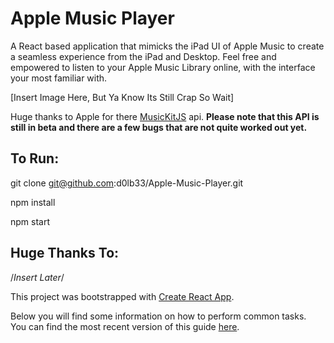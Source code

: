 # **Apple Music Player**
A React based application that mimicks the iPad UI of Apple Music to create a seamless experience from the iPad and Desktop. Feel free and empowered to listen to your Apple Music Library online, with the interface your most familiar with.

[Insert Image Here, But Ya Know Its Still Crap So Wait]

Huge thanks to Apple for there [MusicKitJS](https://developer.apple.com/documentation/musickitjs "MusicKitJS") api.
**Please note that this API is still in beta and there are a few bugs that are not quite worked out yet.**

## To Run:
git clone git@github.com:d0lb33/Apple-Music-Player.git

npm install

npm start

## Huge Thanks To:
/*Insert Later*/

This project was bootstrapped with [Create React App](https://github.com/facebook/create-react-app).

Below you will find some information on how to perform common tasks.<br>
You can find the most recent version of this guide [here](https://github.com/facebook/create-react-app/blob/master/packages/react-scripts/template/README.md).
